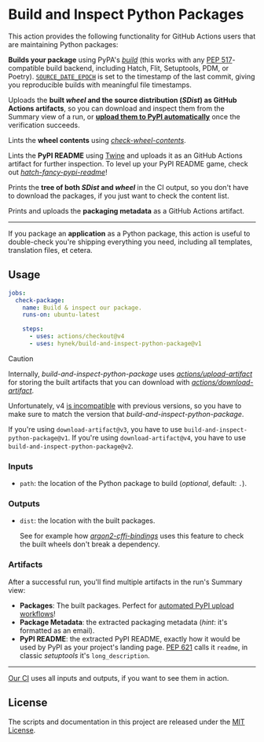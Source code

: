 # Build and Inspect Python Packages

This action provides the following functionality for GitHub Actions users that are maintaining Python packages:

**Builds your package** using PyPA's [*build*](https://pypi.org/project/build/) (this works with any [PEP 517](https://peps.python.org/pep-0517/)-compatible build backend, including Hatch, Flit, Setuptools, PDM, or Poetry).
[`SOURCE_DATE_EPOCH`](https://reproducible-builds.org/specs/source-date-epoch/) is set to the timestamp of the last commit, giving you reproducible builds with meaningful file timestamps.

Uploads the **built *wheel* and the source distribution (*SDist*) as GitHub Actions artifacts**, so you can download and inspect them from the Summary view of a run, or [**upload them to PyPI automatically**][automated] once the verification succeeds.

Lints the **wheel contents** using [*check-wheel-contents*](https://pypi.org/project/check-wheel-contents/).

Lints the **PyPI README** using [Twine](https://pypi.org/project/twine/) and uploads it as an GitHub Actions artifact for further inspection.
To level up your PyPI README game, check out [*hatch-fancy-pypi-readme*](https://github.com/hynek/hatch-fancy-pypi-readme)!

Prints the **tree of both *SDist* and *wheel*** in the CI output, so you don't have to download the packages, if you just want to check the content list.

Prints and uploads the **packaging metadata** as a GitHub Actions artifact.

---

If you package an **application** as a Python package, this action is useful to double-check you're shipping everything you need, including all templates, translation files, et cetera.


## Usage

```yaml
jobs:
  check-package:
    name: Build & inspect our package.
    runs-on: ubuntu-latest

    steps:
      - uses: actions/checkout@v4
      - uses: hynek/build-and-inspect-python-package@v1
```

> [!CAUTION]
> Internally, *build-and-inspect-python-package* uses [*actions/upload-artifact*](https://github.com/actions/upload-artifact) for storing the built artifacts that you can download with [*actions/download-artifact*](https://github.com/actions/download-artifact).
>
> Unfortunately, v4 [is incompatible](https://github.blog/changelog/2023-12-14-github-actions-artifacts-v4-is-now-generally-available/) with previous versions, so you have to make sure to match the version that *build-and-inspect-python-package*.
>
> If you're using `download-artifact@v3`, you have to use `build-and-inspect-python-package@v1`.
> If you're using `download-artifact@v4`, you have to use `build-and-inspect-python-package@v2`.


### Inputs

- `path`: the location of the Python package to build (*optional*, default: `.`).


### Outputs

- `dist`: the location with the built packages.

  See for example how [*argon2-cffi-bindings*](https://github.com/hynek/argon2-cffi-bindings/blob/a9d295e577b271b1c7f6ca3929fe8b39ba8b689e/.github/workflows/ci.yml#L75-L85) uses this feature to check the built wheels don't break a dependency.


### Artifacts

After a successful run, you'll find multiple artifacts in the run's Summary view:

- **Packages**: The built packages.
  Perfect for [automated PyPI upload workflows][automated]!
- **Package Metadata**: the extracted packaging metadata (*hint*: it's formatted as an email).
- **PyPI README**: the extracted PyPI README, exactly how it would be used by PyPI as your project's landing page.
  [PEP 621](https://peps.python.org/pep-0621/) calls it `readme`, in classic *setuptools* it's `long_description`.

---

[Our CI](.github/workflows/) uses all inputs and outputs, if you want to see them in action.


## License

The scripts and documentation in this project are released under the [MIT License](LICENSE).

[automated]: https://github.com/python-attrs/attrs/blob/main/.github/workflows/pypi-package.yml
